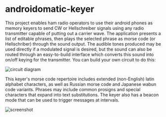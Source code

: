 # androidomatic-keyer
This project enables ham radio operators to use their android phones as memory keyers to send CW or Hellschreiber signals using any radio transmitter capable of putting out a carrier wave. The application presents a list of editable phrases, then plays the selected phrase as morse code (or Hellschriber) through the sound output. The audible tones produced may be used directly if a modulated signal is desired, but the sound can also be routed through an easy-to-build interface which converts this sound into on/off keying for the transmitter.  You can build your own circuit to do this:

![circuit diagram](/aka-circuit.jpg?raw=true "Circuit diagram")

This keyer's morse code repertoire includes extended (non-English) latin alphabet characters, as well as Russian morse code and Japanese wabun code variants. Phrases may include common prosigns and special characters that expand into text substitutions. The keyer also has a beacon mode that can be used to trigger messages at intervals.

![screenshot](/aka1.png?raw=true "Screenshot")
